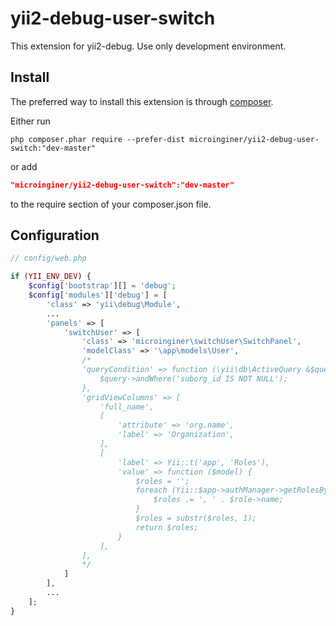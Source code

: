 yii2-debug-user-switch
=================================

This extension for yii2-debug. Use only development environment.

Install
------------

The preferred way to install this extension is through [composer](http://getcomposer.org/download/).

Either run

```
php composer.phar require --prefer-dist microinginer/yii2-debug-user-switch:"dev-master"
```

or add

```json
"microinginer/yii2-debug-user-switch":"dev-master"
```
to the require section of your composer.json file.


Configuration
---------------

```php
// config/web.php

if (YII_ENV_DEV) {
    $config['bootstrap'][] = 'debug';
    $config['modules']['debug'] = [
        'class' => 'yii\debug\Module',
        ...
        'panels' => [
            'switchUser' => [
                'class' => 'microinginer\switchUser\SwitchPanel',
                'modelClass' => '\app\models\User',
                /*
                'queryCondition' => function (\yii\db\ActiveQuery &$query, \yii\db\ActiveRecord $model) {
                    $query->andWhere('suborg_id IS NOT NULL');
                },
                'gridViewColumns' => [
                    'full_name',
                    [
                        'attribute' => 'org.name',
                        'label' => 'Organization',
                    ],
                    [
                        'label' => Yii::t('app', 'Roles'),
                        'value' => function ($model) {
                            $roles = '';
                            foreach (Yii::$app->authManager->getRolesByUser($model->id) as $role) {
                                $roles .= ', ' . $role->name;
                            }
                            $roles = substr($roles, 1);
                            return $roles;
                        }
                    ],
                ],
                */
            ]
        ],
        ...
    ];
}

```
